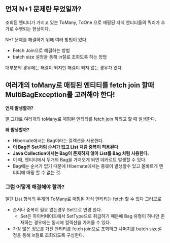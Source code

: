 ## 먼저 N+1 문제란 무었일까?

조회된 엔티티가 가지고 있는 ToMany, ToOne 으로 매핑된 자식 엔티티들의 쿼리가 추가로 수행되는 현상이다.

N+1 문제를 해결하기 위해 여러 방법이 있다.

- Fetch Join으로 해결하는 방법
- batch size 설정을 통해 in절로 조회도록 하는 방법

대부분의 경우에는 해결이 되지만 해결이 되지 않는 경우가 있다.

## 여러개의 toMany로 매핑된 엔티티를 fetch join 할때 MultiBagException를 고려해야 한다!

**언제 발생할까?**

말 그대로 여러개의 toMany로 매핑된 엔티티를 fetch join 하려고 할 때 발생한다.

**왜 발생할까?**

- Hibernate에서는 Bag이라는 컬렉션을 사용한다.
- **이 Bag은 Set처럼 순서가 없고 List 처럼 중복이 허용된다**
- **Java Collection에서는 Bag이 존재하지 않아 List를 Bag 처럼 사용한다.**
- 이 때, 엔티티에서 두개의 Bag을 가져오게 되면 데카르트 발생할 수 있다.
- Bag에는 순서가 없기 때문에 Hibernate에서는 중복이 발생할수 있고 올바르게 엔티티에 매핑 할 수 없는 것.

### 그럼 어떻게 해결해야 할까?

일단 List 형식의 두개의 ToMany로 매핑된 자식 엔티티는 fetch 할 수 없다 그러므로

- 순서나 중복이 필요 없는경우 Set으로 변경 한다.
    - Set은 하이버네이트에서 SetType으로 취급하기 때문에 Bag 유형이 하나만 존재하는 경우에는 동시에 컬렉션을 가져올 수 있다.
- 가장 많은 정보를 가진 엔티티를 fetch join으로 조회하고 나머지를 batch size설정을 통해 in절로 조회되도록 구성한다.